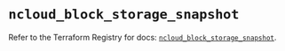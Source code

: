 # `ncloud_block_storage_snapshot`

Refer to the Terraform Registry for docs: [`ncloud_block_storage_snapshot`](https://registry.terraform.io/providers/navercloudplatform/ncloud/4.0.4/docs/resources/block_storage_snapshot).

